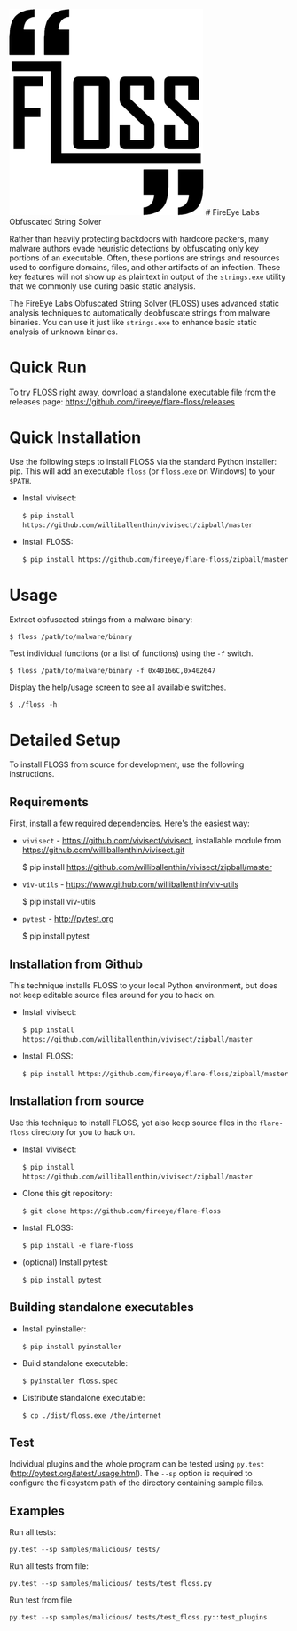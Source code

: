 <img src="resources/logo.png?raw=true " width="350"/>
# FireEye Labs Obfuscated String Solver

Rather than heavily protecting backdoors with hardcore packers, many
malware authors evade heuristic detections by obfuscating only key
portions of an executable. Often, these portions are strings and resources
used to configure domains, files, and other artifacts of an infection.
These key features will not show up as plaintext in output of the `strings.exe` utility
that we commonly use during basic static analysis.

The FireEye Labs Obfuscated String Solver (FLOSS) uses advanced
static analysis techniques to automatically deobfuscate strings from
malware binaries. You can use it just like `strings.exe` to enhance
basic static analysis of unknown binaries.

# Quick Run
To try FLOSS right away, download a standalone executable file from the releases page: https://github.com/fireeye/flare-floss/releases

# Quick Installation
Use the following steps to install FLOSS via the standard Python installer: pip.
This will add an executable `floss` (or `floss.exe` on Windows) to your `$PATH`.

- Install vivisect:

    `$ pip install https://github.com/williballenthin/vivisect/zipball/master`

- Install FLOSS:

    `$ pip install https://github.com/fireeye/flare-floss/zipball/master`


# Usage
Extract obfuscated strings from a malware binary:

    $ floss /path/to/malware/binary

Test individual functions (or a list of functions) using the `-f` switch.

    $ floss /path/to/malware/binary -f 0x40166C,0x402647

Display the help/usage screen to see all available switches.

    $ ./floss -h


# Detailed Setup
To install FLOSS from source for development, use the following instructions.

## Requirements
First, install a few required dependencies.
Here's the easiest way:

- `vivisect` - https://github.com/vivisect/vivisect, installable module from https://github.com/williballenthin/vivisect.git

    $ pip install https://github.com/williballenthin/vivisect/zipball/master

- `viv-utils` - https://www.github.com/williballenthin/viv-utils

    $ pip install viv-utils

- `pytest` - http://pytest.org

    $ pip install pytest


## Installation from Github
This technique installs FLOSS to your local Python environment,
but does not keep editable source files around for you to hack on.

- Install vivisect:

    `$ pip install https://github.com/williballenthin/vivisect/zipball/master`

- Install FLOSS:

    `$ pip install https://github.com/fireeye/flare-floss/zipball/master`


## Installation from source
Use this technique to install FLOSS, yet also keep source files in
the `flare-floss` directory for you to hack on.

- Install vivisect:

    `$ pip install https://github.com/williballenthin/vivisect/zipball/master`

- Clone this git repository:

    `$ git clone https://github.com/fireeye/flare-floss`

- Install FLOSS:

    `$ pip install -e flare-floss`

- (optional) Install pytest:

    `$ pip install pytest`

## Building standalone executables

- Install pyinstaller:

    `$ pip install pyinstaller`

- Build standalone executable:

    `$ pyinstaller floss.spec`

- Distribute standalone executable:

    `$ cp ./dist/floss.exe /the/internet`


## Test
Individual plugins and the whole program can be tested using `py.test` (http://pytest.org/latest/usage.html).
The `--sp` option is required to configure the filesystem path of the directory containing sample files.

## Examples
Run all tests:

    py.test --sp samples/malicious/ tests/

Run all tests from file:

    py.test --sp samples/malicious/ tests/test_floss.py

Run test from file

    py.test --sp samples/malicious/ tests/test_floss.py::test_plugins
